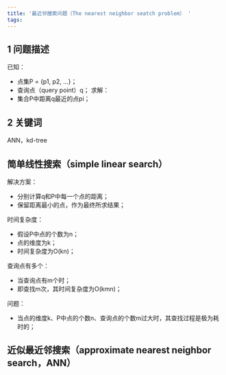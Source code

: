 ```yaml
---
title: '最近邻搜索问题（The nearest neighbor seatch problem） '
tags:
---
```

## 1 问题描述
已知：
- 点集P = {p1, p2, ...}；
- 查询点（query point）q；
求解：
- 集合P中距离q最近的点pi；

## 2 关键词
ANN，kd-tree
## 简单线性搜索（simple linear search）
解决方案：
- 分别计算q和P中每一个点的距离；
- 保留距离最小的点，作为最终所求结果；

时间复杂度：
- 假设P中点的个数为n；
- 点的维度为k；
- 时间复杂度为O(kn)；

查询点有多个：
- 当查询点有m个时；
- 即查找m次，其时间复杂度为O(kmn)；

问题：
- 当点的维度k、P中点的个数n、查询点的个数m过大时，其查找过程是极为耗时的；

## 近似最近邻搜索（approximate nearest neighbor search，ANN）